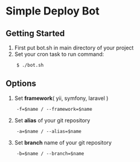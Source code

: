 # Simple Deploy Bot #

## Getting Started ##
1. First put bot.sh in main directory of your project
2. Set your cron task to run command:
```
    $ ./bot.sh
```

## Options ##
1. Set **framework**( yii, symfony, laravel )
```
    -f=$name / --framework=$name
```
2. Set **alias** of your git repository
```
    -a=$name / --alias=$name
```
3. Set **branch** name of your git repository
```
    -b=$name / --branch=$name
```
